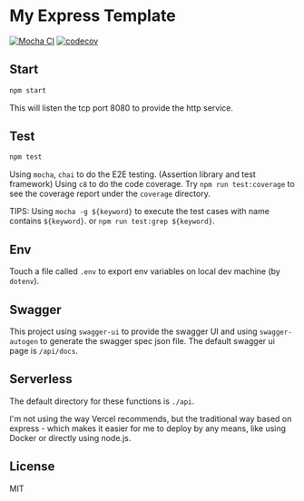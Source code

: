 # My Express Template

[![Mocha CI](https://github.com/Lonor/express-api/actions/workflows/ci.yaml/badge.svg)](https://github.com/Lonor/express-api/actions/workflows/ci.yaml)
[![codecov](https://codecov.io/gh/Lonor/express-api/branch/main/graph/badge.svg?token=KI6j0Pvoid)](https://codecov.io/gh/Lonor/express-api)

## Start

```sh
npm start
```

This will listen the tcp port 8080 to provide the http service.

## Test

```sh
npm test
```

Using `mocha`, `chai` to do the E2E testing. (Assertion library and test framework)
Using `c8` to do the code coverage. Try `npm run test:coverage` to see the coverage report under the `coverage` directory.

TIPS: Using `mocha -g ${keyword}` to execute the test cases with name contains `${keyword}`.
or `npm run test:grep ${keyword}`.

## Env

Touch a file called `.env` to export env variables on local dev machine (by `dotenv`).

## Swagger

This project using `swagger-ui` to provide the swagger UI and using `swagger-autogen` to generate the swagger spec json file. The default swagger ui page is `/api/docs`.

## Serverless

The default directory for these functions is `./api`.

I'm not using the way Vercel recommends, but the traditional way based on express - which makes it easier for me to deploy by any means, like using Docker or directly using node.js.

## License

MIT
